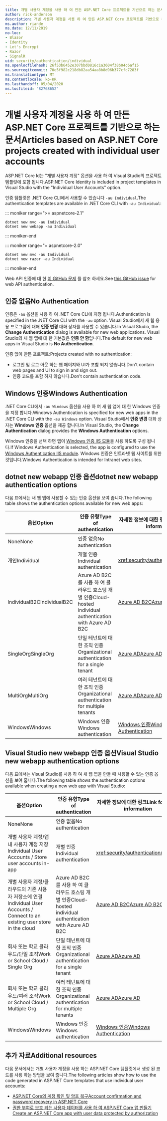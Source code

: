 ```yaml
---
title: 개별 사용자 계정을 사용 하 여 만든 ASP.NET Core 프로젝트를 기반으로 하는 문서
author: rick-anderson
description: 개별 사용자 계정을 사용 하 여 만든 ASP.NET Core 프로젝트를 기반으로 하는 문서를 검색 합니다.
ms.author: riande
ms.date: 12/11/2019
no-loc:
- Blazor
- Identity
- Let's Encrypt
- Razor
- SignalR
uid: security/authentication/individual
ms.openlocfilehash: 26f53b6452e307bbd0816c1a3604f38b04c6af15
ms.sourcegitcommit: 70e5f982c218db82aa54aa8b8d96b377cfc7283f
ms.translationtype: MT
ms.contentlocale: ko-KR
ms.lasthandoff: 05/04/2020
ms.locfileid: "82768652"
---
```

# <a name="articles-based-on-aspnet-core-projects-created-with-individual-user-accounts"></a><span data-ttu-id="c085a-103">개별 사용자 계정을 사용 하 여 만든 ASP.NET Core 프로젝트를 기반으로 하는 문서</span><span class="sxs-lookup"><span data-stu-id="c085a-103">Articles based on ASP.NET Core projects created with individual user accounts</span></span>

<span data-ttu-id="c085a-104">ASP.NET Core Id는 "개별 사용자 계정" 옵션을 사용 하 여 Visual Studio의 프로젝트 템플릿에 포함 됩니다.</span><span class="sxs-lookup"><span data-stu-id="c085a-104">ASP.NET Core Identity is included in project templates in Visual Studio with the "Individual User Accounts" option.</span></span>

<span data-ttu-id="c085a-105">인증 템플릿은 .NET Core CLI에서 사용할 수 있습니다 `-au Individual`.</span><span class="sxs-lookup"><span data-stu-id="c085a-105">The authentication templates are available in .NET Core CLI with `-au Individual`:</span></span>

::: moniker range=">= aspnetcore-2.1"

```dotnetcli
dotnet new mvc -au Individual
dotnet new webapp -au Individual
```

::: moniker-end

::: moniker range="= aspnetcore-2.0"

```dotnetcli
dotnet new mvc -au Individual
dotnet new razor -au Individual
```

::: moniker-end

<span data-ttu-id="c085a-106">Web API 인증에 대 한 [이 GitHub 문제](https://github.com/dotnet/AspNetCore/issues/5833) 를 참조 하세요.</span><span class="sxs-lookup"><span data-stu-id="c085a-106">See [this GitHub issue](https://github.com/dotnet/AspNetCore/issues/5833) for web API authentication.</span></span>

<a name="no"></a>

## <a name="no-authentication"></a><span data-ttu-id="c085a-107">인증 없음</span><span class="sxs-lookup"><span data-stu-id="c085a-107">No Authentication</span></span>

<span data-ttu-id="c085a-108">인증은 `-au` 옵션을 사용 하 여 .NET Core CLI에 지정 됩니다.</span><span class="sxs-lookup"><span data-stu-id="c085a-108">Authentication is specified in the .NET Core CLI with the `-au` option.</span></span> <span data-ttu-id="c085a-109">Visual Studio에서 새 웹 응용 프로그램에 대해 **인증 변경** 대화 상자를 사용할 수 있습니다.</span><span class="sxs-lookup"><span data-stu-id="c085a-109">In Visual Studio, the **Change Authentication** dialog is available for new web applications.</span></span> <span data-ttu-id="c085a-110">Visual Studio의 새 웹 앱에 대 한 기본값은 **인증 안 함**입니다.</span><span class="sxs-lookup"><span data-stu-id="c085a-110">The default for new web apps in Visual Studio is **No Authentication**.</span></span>

<span data-ttu-id="c085a-111">인증 없이 만든 프로젝트:</span><span class="sxs-lookup"><span data-stu-id="c085a-111">Projects created with no authentication:</span></span>

* <span data-ttu-id="c085a-112">로그인 및 로그 아웃 하는 웹 페이지와 UI가 포함 되지 않습니다.</span><span class="sxs-lookup"><span data-stu-id="c085a-112">Don't contain web pages and UI to sign in and sign out.</span></span>
* <span data-ttu-id="c085a-113">인증 코드를 포함 하지 않습니다.</span><span class="sxs-lookup"><span data-stu-id="c085a-113">Don't contain authentication code.</span></span>

<a name="win"></a>

## <a name="windows-authentication"></a><span data-ttu-id="c085a-114">Windows 인증</span><span class="sxs-lookup"><span data-stu-id="c085a-114">Windows Authentication</span></span>

<span data-ttu-id="c085a-115">.NET Core CLI에서 `-au Windows` 옵션을 사용 하 여 새 웹 앱에 대 한 Windows 인증을 지정 합니다.</span><span class="sxs-lookup"><span data-stu-id="c085a-115">Windows Authentication is specified for new web apps in the .NET Core CLI with the `-au Windows` option.</span></span> <span data-ttu-id="c085a-116">Visual Studio에서 **인증 변경** 대화 상자는 **Windows 인증** 옵션을 제공 합니다.</span><span class="sxs-lookup"><span data-stu-id="c085a-116">In Visual Studio, the **Change Authentication** dialog provides the **Windows Authentication** options.</span></span>

<span data-ttu-id="c085a-117">Windows 인증을 선택 하면 앱이 [Windows 인증 IIS 모듈](xref:host-and-deploy/iis/modules)을 사용 하도록 구성 됩니다.</span><span class="sxs-lookup"><span data-stu-id="c085a-117">If Windows Authentication is selected, the app is configured to use the [Windows Authentication IIS module](xref:host-and-deploy/iis/modules).</span></span> <span data-ttu-id="c085a-118">Windows 인증은 인트라넷 웹 사이트를 위한 것입니다.</span><span class="sxs-lookup"><span data-stu-id="c085a-118">Windows Authentication is intended for Intranet web sites.</span></span>

## <a name="dotnet-new-webapp-authentication-options"></a><span data-ttu-id="c085a-119">dotnet new webapp 인증 옵션</span><span class="sxs-lookup"><span data-stu-id="c085a-119">dotnet new webapp authentication options</span></span>

<span data-ttu-id="c085a-120">다음 표에서는 새 웹 앱에 사용할 수 있는 인증 옵션을 보여 줍니다.</span><span class="sxs-lookup"><span data-stu-id="c085a-120">The following table shows the authentication options available for new web apps:</span></span>

| <span data-ttu-id="c085a-121">옵션</span><span class="sxs-lookup"><span data-stu-id="c085a-121">Option</span></span> | <span data-ttu-id="c085a-122">인증 유형</span><span class="sxs-lookup"><span data-stu-id="c085a-122">Type of authentication</span></span> | <span data-ttu-id="c085a-123">자세한 정보에 대한 링크</span><span class="sxs-lookup"><span data-stu-id="c085a-123">Link for more information</span></span> |
 | ----------------- | ------------ | ---------- |
| <span data-ttu-id="c085a-124">None</span><span class="sxs-lookup"><span data-stu-id="c085a-124">None</span></span>            |  <span data-ttu-id="c085a-125">인증 없음</span><span class="sxs-lookup"><span data-stu-id="c085a-125">No authentication</span></span> | | 
| <span data-ttu-id="c085a-126">개인</span><span class="sxs-lookup"><span data-stu-id="c085a-126">Individual</span></span>      |  <span data-ttu-id="c085a-127">개별 인증</span><span class="sxs-lookup"><span data-stu-id="c085a-127">Individual authentication</span></span> | <xref:security/authentication/identity>
| <span data-ttu-id="c085a-128">IndividualB2C</span><span class="sxs-lookup"><span data-stu-id="c085a-128">IndividualB2C</span></span>   |  <span data-ttu-id="c085a-129">Azure AD B2C를 사용 하 여 클라우드 호스팅 개별 인증</span><span class="sxs-lookup"><span data-stu-id="c085a-129">Cloud-hosted individual authentication with Azure AD B2C</span></span> | [<span data-ttu-id="c085a-130">Azure AD B2C</span><span class="sxs-lookup"><span data-stu-id="c085a-130">Azure AD B2C</span></span>](/azure/active-directory-b2c/) |
| <span data-ttu-id="c085a-131">SingleOrg</span><span class="sxs-lookup"><span data-stu-id="c085a-131">SingleOrg</span></span>       |  <span data-ttu-id="c085a-132">단일 테넌트에 대한 조직 인증</span><span class="sxs-lookup"><span data-stu-id="c085a-132">Organizational authentication for a single tenant</span></span> | [<span data-ttu-id="c085a-133">Azure AD</span><span class="sxs-lookup"><span data-stu-id="c085a-133">Azure AD</span></span>](/azure/active-directory/develop/quickstart-v2-aspnet-core-webapp) |
| <span data-ttu-id="c085a-134">MultiOrg</span><span class="sxs-lookup"><span data-stu-id="c085a-134">MultiOrg</span></span>        |  <span data-ttu-id="c085a-135">여러 테넌트에 대한 조직 인증</span><span class="sxs-lookup"><span data-stu-id="c085a-135">Organizational authentication for multiple tenants</span></span> | [<span data-ttu-id="c085a-136">Azure AD</span><span class="sxs-lookup"><span data-stu-id="c085a-136">Azure AD</span></span>](/azure/active-directory/develop/quickstart-v2-aspnet-core-webapp) |
| <span data-ttu-id="c085a-137">Windows</span><span class="sxs-lookup"><span data-stu-id="c085a-137">Windows</span></span>         |  <span data-ttu-id="c085a-138">Windows 인증</span><span class="sxs-lookup"><span data-stu-id="c085a-138">Windows authentication</span></span> | [<span data-ttu-id="c085a-139">Windows 인증</span><span class="sxs-lookup"><span data-stu-id="c085a-139">Windows Authentication</span></span>](xref:security/authentication/windowsauth)

## <a name="visual-studio-new-webapp-authentication-options"></a><span data-ttu-id="c085a-140">Visual Studio new webapp 인증 옵션</span><span class="sxs-lookup"><span data-stu-id="c085a-140">Visual Studio new webapp authentication options</span></span>

<span data-ttu-id="c085a-141">다음 표에서는 Visual Studio를 사용 하 여 새 웹 앱을 만들 때 사용할 수 있는 인증 옵션을 보여 줍니다.</span><span class="sxs-lookup"><span data-stu-id="c085a-141">The following table shows the authentication options available when creating a new web app with Visual Studio:</span></span>

| <span data-ttu-id="c085a-142">옵션</span><span class="sxs-lookup"><span data-stu-id="c085a-142">Option</span></span> | <span data-ttu-id="c085a-143">인증 유형</span><span class="sxs-lookup"><span data-stu-id="c085a-143">Type of authentication</span></span> | <span data-ttu-id="c085a-144">자세한 정보에 대한 링크</span><span class="sxs-lookup"><span data-stu-id="c085a-144">Link for more information</span></span> |
 | ----------------- | ------------ | ---------- |
| <span data-ttu-id="c085a-145">None</span><span class="sxs-lookup"><span data-stu-id="c085a-145">None</span></span>            |  <span data-ttu-id="c085a-146">인증 없음</span><span class="sxs-lookup"><span data-stu-id="c085a-146">No authentication</span></span> | | 
| <span data-ttu-id="c085a-147">개별 사용자 계정/앱 내 사용자 계정 저장</span><span class="sxs-lookup"><span data-stu-id="c085a-147">Individual User Accounts / Store user accounts in-app</span></span> |  <span data-ttu-id="c085a-148">개별 인증</span><span class="sxs-lookup"><span data-stu-id="c085a-148">Individual authentication</span></span> | <xref:security/authentication/identity> |
| <span data-ttu-id="c085a-149">개별 사용자 계정/클라우드의 기존 사용자 저장소에 연결</span><span class="sxs-lookup"><span data-stu-id="c085a-149">Individual User Accounts / Connect to an existing user store in the cloud</span></span> |  <span data-ttu-id="c085a-150">Azure AD B2C를 사용 하 여 클라우드 호스팅 개별 인증</span><span class="sxs-lookup"><span data-stu-id="c085a-150">Cloud-hosted individual authentication with Azure AD B2C</span></span> | [<span data-ttu-id="c085a-151">Azure AD B2C</span><span class="sxs-lookup"><span data-stu-id="c085a-151">Azure AD B2C</span></span>](/azure/active-directory-b2c/) |
| <span data-ttu-id="c085a-152">회사 또는 학교 클라우드/단일 조직</span><span class="sxs-lookup"><span data-stu-id="c085a-152">Work or School Cloud / Single Org</span></span>  |  <span data-ttu-id="c085a-153">단일 테넌트에 대한 조직 인증</span><span class="sxs-lookup"><span data-stu-id="c085a-153">Organizational authentication for a single tenant</span></span> | [<span data-ttu-id="c085a-154">Azure AD</span><span class="sxs-lookup"><span data-stu-id="c085a-154">Azure AD</span></span>](/azure/active-directory/develop/quickstart-v2-aspnet-core-webapp) |
| <span data-ttu-id="c085a-155">회사 또는 학교 클라우드/여러 조직</span><span class="sxs-lookup"><span data-stu-id="c085a-155">Work or School Cloud / Multiple Org</span></span> |  <span data-ttu-id="c085a-156">여러 테넌트에 대한 조직 인증</span><span class="sxs-lookup"><span data-stu-id="c085a-156">Organizational authentication for multiple tenants</span></span> | [<span data-ttu-id="c085a-157">Azure AD</span><span class="sxs-lookup"><span data-stu-id="c085a-157">Azure AD</span></span>](/azure/active-directory/develop/quickstart-v2-aspnet-core-webapp) |
| <span data-ttu-id="c085a-158">Windows</span><span class="sxs-lookup"><span data-stu-id="c085a-158">Windows</span></span>         |  <span data-ttu-id="c085a-159">Windows 인증</span><span class="sxs-lookup"><span data-stu-id="c085a-159">Windows authentication</span></span> | [<span data-ttu-id="c085a-160">Windows 인증</span><span class="sxs-lookup"><span data-stu-id="c085a-160">Windows Authentication</span></span>](xref:security/authentication/windowsauth)

## <a name="additional-resources"></a><span data-ttu-id="c085a-161">추가 자료</span><span class="sxs-lookup"><span data-stu-id="c085a-161">Additional resources</span></span>

<span data-ttu-id="c085a-162">다음 문서에서는 개별 사용자 계정을 사용 하는 ASP.NET Core 템플릿에서 생성 된 코드를 사용 하는 방법을 보여 줍니다.</span><span class="sxs-lookup"><span data-stu-id="c085a-162">The following articles show how to use the code generated in ASP.NET Core templates that use individual user accounts:</span></span>

* [<span data-ttu-id="c085a-163">ASP.NET Core의 계정 확인 및 암호 복구</span><span class="sxs-lookup"><span data-stu-id="c085a-163">Account confirmation and password recovery in ASP.NET Core</span></span>](xref:security/authentication/accconfirm)
* [<span data-ttu-id="c085a-164">권한 부여로 보호 되는 사용자 데이터를 사용 하 여 ASP.NET Core 앱 만들기</span><span class="sxs-lookup"><span data-stu-id="c085a-164">Create an ASP.NET Core app with user data protected by authorization</span></span>](xref:security/authorization/secure-data)
